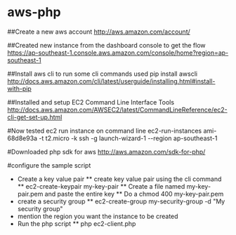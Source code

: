 # aws-php

##Create a new aws account
http://aws.amazon.com/account/

##Created new instance from the dashboard console to get the flow
https://ap-southeast-1.console.aws.amazon.com/console/home?region=ap-southeast-1

##Install aws cli to run some cli commands
used pip install awscli
http://docs.aws.amazon.com/cli/latest/userguide/installing.html#install-with-pip

##Installed and setup EC2 Command Line Interface Tools 
http://docs.aws.amazon.com/AWSEC2/latest/CommandLineReference/ec2-cli-get-set-up.html

#Now tested ec2 run instance on command line
ec2-run-instances ami-68d8e93a -t t2.micro -k ssh -g launch-wizard-1 --region ap-southeast-1

#Downloaded php sdk for aws
http://aws.amazon.com/sdk-for-php/

#configure the sample script 
* Create a key value pair
** create key value pair using the cli command 
** ec2-create-keypair my-key-pair
** Create a file named my-key-pair.pem and paste the entire key
** Do a chmod 400 my-key-pair.pem
* create a security group 
** ec2-create-group my-security-group -d "My security group"
* mention the region you want the instance to be created
* Run the php script
** php ec2-client.php
